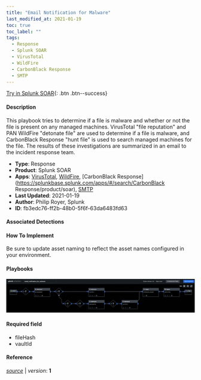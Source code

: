 ```yaml
---
title: "Email Notification for Malware"
last_modified_at: 2021-01-19
toc: true
toc_label: ""
tags:
  - Response
  - Splunk SOAR
  - VirusTotal
  - WildFire
  - CarbonBlack Response
  - SMTP
---
```


[Try in Splunk SOAR](https://www.splunk.com/en_us/software/splunk-security-orchestration-and-automation.html){: .btn .btn--success}

#### Description

This playbook tries to determine if a file is malware and whether or not the file is present on any managed machines. VirusTotal &#34;file reputation&#34; and PAN WildFire &#34;detonate file&#34; are used to determine if a file is malware, and CarbonBlack Response &#34;hunt file&#34; is used to search managed machines for the file. The results of these investigations are summarized in an email to the incident response team.

- **Type**: Response
- **Product**: Splunk SOAR
- **Apps**: [VirusTotal](https://splunkbase.splunk.com/apps/#/search/VirusTotal/product/soar), [WildFire](https://splunkbase.splunk.com/apps/#/search/WildFire/product/soar), [CarbonBlack Response](https://splunkbase.splunk.com/apps/#/search/CarbonBlack Response/product/soar), [SMTP](https://splunkbase.splunk.com/apps/#/search/SMTP/product/soar)
- **Last Updated**: 2021-01-19
- **Author**: Philip Royer, Splunk
- **ID**: fb3edc76-ff2b-48b0-5f6f-63da6483fd63

#### Associated Detections


#### How To Implement
Be sure to update asset naming to reflect the asset names configured in your environment.

#### Playbooks
![](https://raw.githubusercontent.com/splunk/security_content/develop/playbooks/email_notification_for_malware.png)

#### Required field
* fileHash
* vaultId


#### Reference



[*source*](https://github.com/splunk/security_content/tree/develop/playbooks/email_notification_for_malware.yml) \| *version*: **1**
